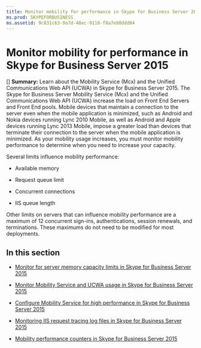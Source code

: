 ```yaml
---
title: Monitor mobility for performance in Skype for Business Server 2015
ms.prod: SKYPEFORBUSINESS
ms.assetid: 9c831c63-9a7d-48ec-9118-f8a7e80ddd04
---
```



# Monitor mobility for performance in Skype for Business Server 2015
[] **Summary:** Learn about the Mobility Service (Mcx) and the Unified Communications Web API (UCWA) in Skype for Business Server 2015.
The Skype for Business Server Mobility Service (Mcx) and the Unified Communications Web API (UCWA) increase the load on Front End Servers and Front End pools. Mobile devices that maintain a connection to the server even when the mobile application is minimized, such as Android and Nokia devices running Lync 2010 Mobile, as well as Android and Apple devices running Lync 2013 Mobile, impose a greater load than devices that terminate their connection to the server when the mobile application is minimized. As your mobility usage increases, you must monitor mobility performance to determine when you need to increase your capacity.
  
    
    

Several limits influence mobility performance: 
- Available memory
    
  
- Request queue limit
    
  
- Concurrent connections
    
  
- IIS queue length
    
  
Other limits on servers that can influence mobility performance are a maximum of 12 concurrent sign-ins, authentications, session renewals, and terminations. These maximums do not need to be modified for most deployments.
## In this section


-  [Monitor for server memory capacity limits in Skype for Business Server 2015](monitor-for-server-memory-capacity-limits-in-skype-for-business-server-2015.md)
    
  
-  [Monitor Mobility Service and UCWA usage in Skype for Business Server 2015](monitor-mobility-service-and-ucwa-usage-in-skype-for-business-server-2015.md)
    
  
-  [Configure Mobility Service for high performance in Skype for Business Server 2015](configure-mobility-service-for-high-performance-in-skype-for-business-server-201.md)
    
  
-  [Monitoring IIS request tracing log files in Skype for Business Server 2015](monitoring-iis-request-tracing-log-files-in-skype-for-business-server-2015.md)
    
  
-  [Mobility performance counters in Skype for Business Server 2015](mobility-performance-counters-in-skype-for-business-server-2015.md)
    
  

